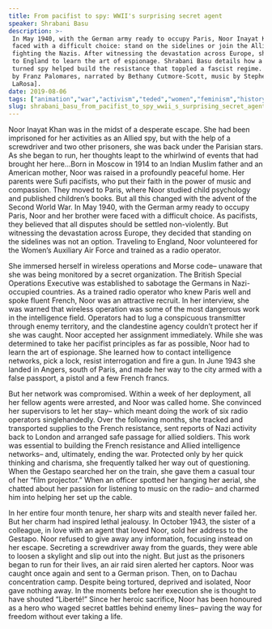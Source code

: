 ```yaml
---
title: From pacifist to spy: WWII's surprising secret agent
speaker: Shrabani Basu
description: >-
 In May 1940, with the German army ready to occupy Paris, Noor Inayat Khan was
 faced with a difficult choice: stand on the sidelines or join the Allied forces
 fighting the Nazis. After witnessing the devastation across Europe, she travelled
 to England to learn the art of espionage. Shrabani Basu details how a pacifist
 turned spy helped build the resistance that toppled a fascist regime. [Directed
 by Franz Palomares, narrated by Bethany Cutmore-Scott, music by Stephen
 LaRosa].
date: 2019-08-06
tags: ["animation","war","activism","teded","women","feminism","history","evil","religion","india","europe","politics","identity","world-cultures","culture","democracy","death","military"]
slug: shrabani_basu_from_pacifist_to_spy_wwii_s_surprising_secret_agent
---
```


Noor Inayat Khan was in the midst of a desperate escape. She had been imprisoned for her
activities as an Allied spy, but with the help of a screwdriver and two other prisoners,
she was back under the Parisian stars. As she began to run, her thoughts leapt to the
whirlwind of events that had brought her here…Born in Moscow in 1914 to an Indian Muslim
father and an American mother, Noor was raised in a profoundly peaceful home. Her parents
were Sufi pacifists, who put their faith in the power of music and compassion. They moved
to Paris, where Noor studied child psychology and published children’s books. But all
this changed with the advent of the Second World War. In May 1940, with the German army 
ready to occupy Paris, Noor and her brother were faced with a difficult choice. As
pacifists, they believed that all disputes should be settled non-violently. But
witnessing the devastation across Europe, they decided that standing on the sidelines
was not an option. Traveling to England, Noor volunteered for the Women’s Auxiliary Air
Force and trained as a radio operator.

She immersed herself in wireless operations and Morse code– unaware that she was being
monitored by a secret organization. The British Special Operations Executive was
established to sabotage the Germans in Nazi-occupied countries. As a trained radio
operator who knew Paris well and spoke fluent French, Noor was an attractive recruit. In
her interview, she was warned that wireless operation was some of the most dangerous work
 in the intelligence field. Operators had to lug a conspicuous transmitter through enemy
territory, and the clandestine agency couldn’t protect her if she was caught. Noor
accepted her assignment immediately. While she was determined to take her pacifist
principles as far as possible, Noor had to learn the art of espionage. She learned how to
contact intelligence networks, pick a lock, resist interrogation and fire a gun. In June
1943 she landed in Angers, south of Paris, and made her way to the city armed with a
false passport, a pistol and a few French francs.

But her network was compromised. Within a week of her deployment, all her fellow agents
were arrested, and Noor was called home. She convinced her supervisors to let her stay–
which meant doing the work of six radio operators singlehandedly. Over the following
months, she tracked and transported supplies to the French resistance, sent reports of
Nazi activity back to London and arranged safe passage for allied soldiers. This work
was essential to building the French resistance and Allied intelligence networks– and,
ultimately, ending the war. Protected only by her quick thinking and charisma, she
frequently talked her way out of questioning. When the Gestapo searched her on the
train, she gave them a casual tour of her “film projector.” When an officer spotted her
hanging her aerial, she chatted about her passion for listening to music on the radio–
and charmed him into helping her set up the cable.

In her entire four month tenure, her sharp wits and stealth never failed her. But her
charm had inspired lethal jealousy. In October 1943, the sister of a colleague, in love
with an agent that loved Noor, sold her address to the Gestapo. Noor refused to give away
any information, focusing instead on her escape. Secreting a screwdriver away from the
guards, they were able to loosen a skylight and slip out into the night. But just as the
prisoners began to run for their lives, an air raid siren alerted her captors. Noor was
caught once again and sent to a German prison. Then, on to Dachau concentration
camp. Despite being tortured, deprived and isolated, Noor gave nothing away. In the
moments before her execution she is thought to have shouted “Liberté!” Since her heroic
sacrifice, Noor has been honoured as a hero who waged secret battles behind enemy lines–
paving the way for freedom without ever taking a life.

<!--
ad_duration=0
event="TED-Ed"
external_start_time=0
intro_duration=0
is_subtitle_required="False"
is_talk_featured="False"
language="en"
language_swap="False"
native_language="en"
number_of_related_talks=6
number_of_speakers=1
number_of_subtitled_videos=0
number_of_tags=18
number_of_talk_download_languages=22
number_of_talk_more_resources=0
number_of_talk_recommendations=0
number_of_talks_take_actions=0
post_ad_duration=0
published_timestamp="2019-08-07 22:14:00"
recording_date="2019-08-06"
speaker_is_published=0
speaker_name="Shrabani Basu"
talk_name="From pacifist to spy: WWII's surprising secret agent"
talks_tags=["animation","war","activism","teded","women","feminism","history","evil","religion","india","europe","politics","identity","world-cultures","culture","democracy","death","military"]
url_photo_talk="https://s3.amazonaws.com/talkstar-photos/uploads/917ba050-0e60-46f8-894b-a6a1c2d0b006/NoorInayat_textless.jpg"
url_webpage="https://www.ted.com/talks/shrabani_basu_from_pacifist_to_spy_wwii_s_surprising_secret_agent"
video_type_name="TED-Ed Original"
-->